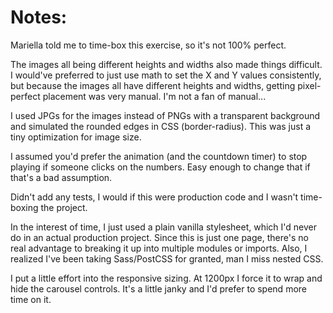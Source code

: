 # Notes:

Mariella told me to time-box this exercise, so it's not 100% perfect.

The images all being different heights and widths also made things difficult. I would've preferred to just use math to set the X and Y values consistently, but because the images all have different heights and widths, getting pixel-perfect placement was very manual. I'm not a fan of manual...

I used JPGs for the images instead of PNGs with a transparent background and simulated the rounded edges in CSS (border-radius). This was just a tiny optimization for image size.

I assumed you'd prefer the animation (and the countdown timer) to stop playing if someone clicks on the numbers. Easy enough to change that if that's a bad assumption.

Didn't add any tests, I would if this were production code and I wasn't time-boxing the project.

In the interest of time, I just used a plain vanilla stylesheet, which I'd never do in an actual production project. Since this is just one page, there's no real advantage to breaking it up into multiple modules or imports. Also, I realized I've been taking Sass/PostCSS for granted, man I miss nested CSS.

I put a little effort into the responsive sizing. At 1200px I force it to wrap and hide the carousel controls. It's a little janky and I'd prefer to spend more time on it.
